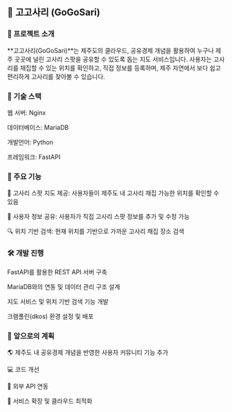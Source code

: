 ## 🌿 고고사리 (GoGoSari)

### 📌 프로젝트 소개

**고고사리(GoGoSari)**는 제주도의 클라우드, 공유경제 개념을 활용하여 누구나 제주 곳곳에 널린 고사리 스팟을 공유할 수 있도록 돕는 지도 서비스입니다. 사용자는 고사리를 채집할 수 있는 위치를 확인하고, 직접 정보를 등록하며, 제주 자연에서 보다 쉽고 편리하게 고사리를 찾아볼 수 있습니다.

### 🚀 기술 스택

웹 서버: Nginx

데이터베이스: MariaDB

개발언어: Python

프레임워크: FastAPI

### 🎯 주요 기능

📍 고사리 스팟 지도 제공: 사용자들이 제주도 내 고사리 채집 가능한 위치를 확인할 수 있음

📝 사용자 정보 공유: 사용자가 직접 고사리 스팟 정보를 추가 및 수정 가능

🔍 위치 기반 검색: 현재 위치를 기반으로 가까운 고사리 채집 장소 검색

### 🛠 개발 진행

FastAPI를 활용한 REST API 서버 구축

MariaDB와의 연동 및 데이터 관리 구조 설계

지도 서비스 및 위치 기반 검색 기능 개발

크램폴린(dkos) 환경 설정 및 배포

### 📅 앞으로의 계획

🌎 제주도 내 공유경제 개념을 반영한 사용자 커뮤니티 기능 추가

💻 코드 개선

🔗 외부 API 연동

🔄 서비스 확장 및 클라우드 최적화